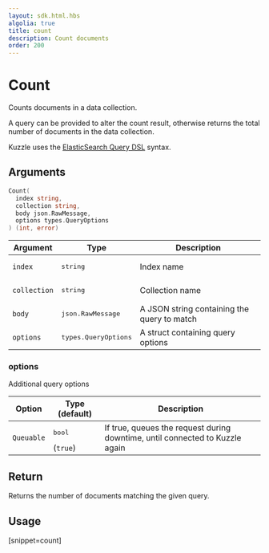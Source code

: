 ```yaml
---
layout: sdk.html.hbs
algolia: true
title: count
description: Count documents
order: 200
---
```


# Count

Counts documents in a data collection.

A query can be provided to alter the count result, otherwise returns the total number of documents in the data collection.

Kuzzle uses the [ElasticSearch Query DSL](https://www.elastic.co/guide/en/elasticsearch/reference/5.6/query-dsl.html) syntax.


## Arguments

```go
Count(
  index string, 
  collection string, 
  body json.RawMessage, 
  options types.QueryOptions
) (int, error)
```

| Argument | Type | Description |
| --- | --- | --- |
| `index` | <pre>string</pre> | Index name |
| `collection` | <pre>string</pre> | Collection name |
| `body` | <pre>json.RawMessage</pre> | A JSON string containing the query to match |
| `options` | <pre>types.QueryOptions</pre> | A struct containing query options | 

### options

Additional query options

| Option | Type (default) | Description |
| --- | --- | --- |
| `Queuable` | <pre>bool</pre>  (`true`) | If true, queues the request during downtime, until connected to Kuzzle again |

## Return

Returns the number of documents matching the given query.

## Usage

[snippet=count]
